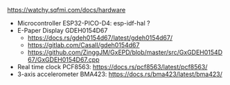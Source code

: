 https://watchy.sqfmi.com/docs/hardware

- Microcontroller ESP32-PICO-D4: esp-idf-hal ?
- E-Paper Display GDEH0154D67
  - https://docs.rs/gdeh0154d67/latest/gdeh0154d67/
  - https://gitlab.com/CasalI/gdeh0154d67
  - https://github.com/ZinggJM/GxEPD/blob/master/src/GxGDEH0154D67/GxGDEH0154D67.cpp
- Real time clock PCF8563: https://docs.rs/pcf8563/latest/pcf8563/
- 3-axis accelerometer BMA423: https://docs.rs/bma423/latest/bma423/
